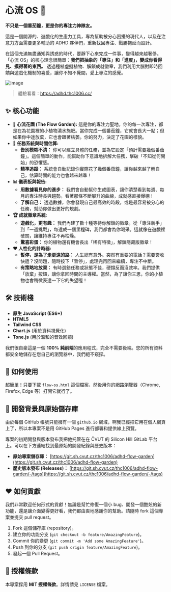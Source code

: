 # **心流 OS 🌊**

**不只是一個番茄鐘，更是你的專注力神隊友。**

這是一個開源的、遊戲化的生產力工具，專為幫助被分心困擾的現代人，以及在注意力方面需要更多輔助的 ADHD 夥伴們，重新找回專注、戰勝拖延而設計。

在這個充滿無盡通知與誘惑的時代，要靜下心來完成一件事，變得越來越奢侈。「心流 OS」的核心理念很簡單：**我們把抽象的「專注」和「進度」，變成你看得見、摸得著的東西。** 透過種植虛擬植物、解鎖成就徽章，我們利用大腦對即時回饋與遊戲化機制的喜愛，讓你不知不覺間，愛上專注的感覺。

![image](https://github.com/user-attachments/assets/efcf6106-8974-4d08-b3fd-48e11c707bc5)

> 體驗看看：https://adhd.thc1006.cc/

## **✨ 核心功能**

* **🍅 心流花園 (The Flow Garden):** 這是你的專注力聖地。你的每一次專注，都是在為花園裡的小植物澆水施肥。當你完成一個番茄鐘，它就會長大一點；但如果你中途放棄，它也會跟著枯萎。你的努力，決定了花園的樣貌。
* **🎯 任務系統與時間估算:**
    * **告別模糊不清：** 你可以建立具體的任務，並為它設定「預計需要幾個番茄鐘」。這個簡單的動作，能幫助你下意識地拆解大任務，擊破「不知從何開始」的恐懼感。
    * **精準追蹤：** 系統會自動記錄你實際花了幾個番茄鐘，讓你越來越了解自己，估算時間的能力也會越來越準！
* **📊 儀表板與報告:**
    * **用數據看見你的進步：** 我們會自動幫你生成圖表，讓你清楚看到每週、每月的專注時長與趨勢。看著那條不斷攀升的曲線，成就感直接爆棚！
    * **了解自己：** 透過數據，你會發現自己最高效的時段，或是最容易被分心的任務，幫助你做出更好的規劃。
* **🏆 成就徽章系統:**
    * **遊戲化，更有趣：** 我們內建了數十種等待你解鎖的徽章。從「專注新手」到「一週挑戰」，每達成一個里程碑，我們都會為你喝采。這就像在遊戲裡破關，讓維持專注不再枯燥。
    * **驚喜彩蛋：** 你的植物還有機會長出「稀有特徵」，解鎖隱藏版徽章！
* **❤️ 人性化的計時器:**
    * **暫停，是為了走更遠的路：** 人生總有意外。突然有重要的電話？需要簽收快遞？沒問題，隨時按下「暫停」，處理完再回來繼續，專注不中斷。
    * **有策略地放棄：** 有時選錯任務或狀態不佳，硬撐反而沒效率。我們提供「放棄」按鈕，讓你拿回時間的主導權。當然，為了讓你三思，你的小植物也會稍微表達一下它的失望喔！

## **🛠️ 技術棧**

* **原生 JavaScript (ES6+)**
* **HTML5**
* **Tailwind CSS**
* **Chart.js** (用於資料視覺化)
* **Tone.js** (用於溫和的音效回饋)

我們很自豪這是一個 **100% 純前端**的應用程式，完全不需要後端。您的所有資料都安全地儲存在您自己的瀏覽器中，我們絕不窺探。

## **🚀 如何使用**

超簡單！只要下載 `flow-os.html` 這個檔案，然後用你的網路瀏覽器（Chrome, Firefox, Edge 等）打開它就行了。

## **📝 開發背景與原始儲存庫**

由於每個 GitHub 帳號只能擁有一個 `github.io` 網域，啊我已經把它用在個人網頁上了，所以本專案不是用 GitHub Pages 進行部署和提供線上預覽。

專案的初期開發與版本發布我把他托管在在 ČVUT 的 Silicon Hill GitLab 平台上。可以在下方連結找到最原始的開發紀錄與歷史版本：

* **原始專案儲存庫：** [https://git.sh.cvut.cz/thc1006/adhd-flow-garden](https://git.sh.cvut.cz/thc1006/adhd-flow-garden)
* **歷史版本發布 (Releases)：** [https://git.sh.cvut.cz/thc1006/adhd-flow-garden/-/tags](https://git.sh.cvut.cz/thc1006/adhd-flow-garden/-/tags)

## **❤️ 如何貢獻**

我們非常歡迎任何形式的貢獻！無論是幫忙修復一個小 bug、開發一個酷炫的新功能，還是讓介面變得更好看，我們都由衷地感謝你的幫助。請隨時 fork 這個專案並提交 pull request。

1.  Fork 這個儲存庫 (repository)。
2.  建立你的功能分支 (`git checkout -b feature/AmazingFeature`)。
3.  Commit 你的變更 (`git commit -m 'Add some AmazingFeature'`)。
4.  Push 到你的分支 (`git push origin feature/AmazingFeature`)。
5.  發起一個 Pull Request。

## **📄 授權條款**

本專案採用 **MIT 授權條款**。詳情請見 `LICENSE` 檔案。
